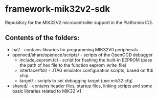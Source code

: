 # framework-mik32v2-sdk

Repository for the MIK32V2 microcontroller support in the Platformio IDE.

## Contents of the folders:

* hal/ - contains libraries for programming MIK32V0 peripherals
* openocd/share/openocd/scripts/ - scripts of the OpenOCD debugger
  * include_eeprom.tcl - script for flashing the built-in EEPROM (pass the path of hex file to the function eeprom_write_file)
  * interface/ftdi/ - JTAG emulator configuration scripts, based on ftdi chip
  * target/ - scripts to set debugging target (use mik32.cfg)
* shared/ - contains header files, startup files, linking scripts and some basic libraries related to MIK32 V1
